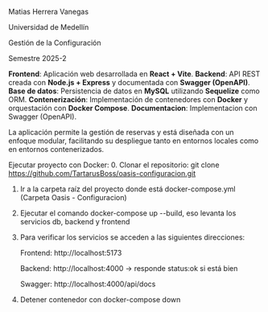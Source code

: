 Matias Herrera Vanegas

Universidad de Medellín

Gestión de la Configuración

Semestre 2025-2


**Frontend**: Aplicación web desarrollada en **React + Vite**.
**Backend**: API REST creada con **Node.js + Express** y documentada con **Swagger (OpenAPI)**.
**Base de datos**: Persistencia de datos en **MySQL** utilizando **Sequelize** como ORM.
**Contenerización**: Implementación de contenedores con **Docker** y orquestación con **Docker Compose**.
**Documentacion**: Implementacion con Swagger (OpenAPI).


La aplicación permite la gestión de reservas y está diseñada con un enfoque modular, facilitando su despliegue tanto en entornos locales como en entornos contenerizados.



Ejecutar proyecto con Docker:
0. Clonar el repositorio: git clone https://github.com/TartarusBoss/oasis-configuracion.git
1. Ir a la carpeta raíz del proyecto donde está docker-compose.yml (Carpeta Oasis - Configuracion)
2. Ejecutar el comando docker-compose up --build, eso levanta los servicios db, backend y frontend
3. Para verificar los servicios se acceden a las siguientes direcciones: 

    Frontend: http://localhost:5173

    Backend: http://localhost:4000 -> responde status:ok si está bien

    Swagger: http://localhost:4000/api/docs

4. Detener contenedor con docker-compose down    


